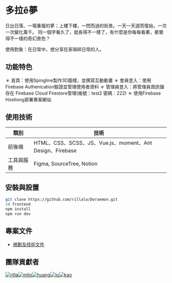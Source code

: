 # 多拉ê夢 

日出日落、一場重複的夢；上樓下樓，一閃而過的街景。一天一天週而復始，一次一次變化萬千。
同一個字看久了，就長得不一樣了，有什麼是你每每看著，都覺得不一樣的奇幻景色？

使用對象：在日常中，想分享在家瑣碎日常的人。

## 功能特色

＊ 首頁：使用Spingline製作3D圖樣，並撰寫互動動畫
＊ 會員登入：使用Firebase Authenication驗證並管理使用者資料
＊ 管理員登入：將管理員資訊儲存在 Firebase Cloud Firestore管理(帳號：test2 密碼：222)
＊ 使用Firebase Hostiong部署專案網站

## 使用技術

|  類別   | 技術  |
|  ----  | ----  |
| 前後端  | HTML、CSS、SCSS、JS、Vue.js、moment、Ant Design、Firebase |
| 工具與服務 | Figma, SourceTree, Notion |

## 安裝與設置

```sh
git clone https://github.com/rillala/Doraemon.git
cd frontend
npm install
npm run dev
```

## 專案文件

* [規劃及技術文件](https://polished-sock-a71.notion.site/f6e540cd5a1b4ab28e3e1925b597c003?v=d033b93fb8c44884adb69f510a2c2fe6&pvs=4)

## 團隊貢獻者
[![rilla](https://github.com/rillala/Doraemon/assets/152141976/85a15e35-9476-4380-82b1-b2d3a3704823)](https://github.com/rillala)[![milo](https://github.com/rillala/Doraemon/assets/152141976/9c2f06d0-d0bd-450a-a019-176f174e73ee)](https://github.com/mmmmmilo)[![huang](https://github.com/rillala/Doraemon/assets/152141976/d30314e1-81fb-469b-b028-9abbcb63832d)](https://github.com/huang607)[![lu](https://github.com/rillala/Doraemon/assets/152141976/98d14db4-7c22-4a7f-8bfe-f377b2575458)](https://github.com/wenchieh0119)[![kao](https://github.com/rillala/Doraemon/assets/152141976/d2e9e317-1f9f-405f-9452-148879ff3c8f)](https://github.com/ingridkao)

